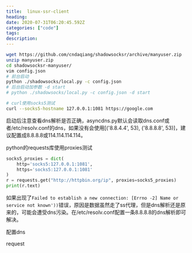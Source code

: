 ```yaml
---
title:  linux-ssr-client
heading:
date: 2020-07-31T06:20:45.592Z
categories: ["code"]
tags: 
description: 
---
```


```bash
wget https://github.com/cndaqiang/shadowsocksr/archive/manyuser.zip
unzip manyuser.zip
cd shadowsocksr-manyuser/
vim config.json 
# 前台启动
python ./shadowsocks/local.py -c config.json 
# 后台启动加参数 -d start
# python ./shadowsocks/local.py -c config.json -d start

# curl使用socks5测试
curl --socks5-hostname 127.0.0.1:1081 https://google.com
```

启动后注意查看dns解析是否正确，asyncdns.py默认会读取dns.conf或者/etc/resolv.conf的dns，如果没有会使用[('8.8.4.4', 53), ('8.8.8.8', 53)]，建议配置成8.8.8.8或114.114.114.114。

python的requests库使用proxies测试

```python
socks5_proxies = dict(
	http='socks5:127.0.0.1:1081',
	https='socks5:127.0.0.1:1081'
)
r = requests.get("http://httpbin.org/ip", proxies=socks5_proxies)
print(r.text)
```

如果出现了`Failed to establish a new connection: [Errno -2] Name or service not known'))`错误，原因是数据虽然走了ss代理，但是dns解析还是原来的，可能会遭受dns污染。在/etc/resolv.conf配置一条8.8.8.8的dns解析即可解决。





配置dns

request 